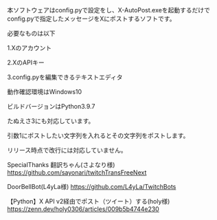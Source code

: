 本ソフトウェアはconfig.pyで設定をし、X-AutoPost.exeを起動するだけで
config.pyで指定したメッセージをXにポストするソフトです。

必要なものは以下

1.Xのアカウント

2.XのAPIキー

3.config.pyを編集できるテキストエディタ

動作確認環境はWindows10

ビルドバージョンはPython3.9.7

たぬえさ3にも対応しています。

引数1にポストしたい文字列を入れるとその文字列をポストします。

リリース時点で改行には対応していません。

SpecialThanks
翻訳ちゃん(さよなり様)
https://github.com/sayonari/twitchTransFreeNext

DoorBellBot(L4yLa様)
https://github.com/L4yLa/TwitchBots

【Python】X API v2経由でポスト（ツイート）する(holy様)
https://zenn.dev/holy0306/articles/009b5b4744e230
